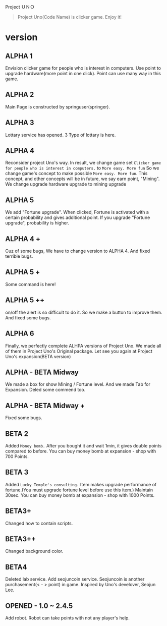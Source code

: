 Project ＵＮＯ
 
> Project Uno(Code Name) is clicker game. Enjoy it!



# version
## ALPHA 1
Envision clicker game for people who is interest in computers.
Use point to upgrade hardware(more point in one click).
Point can use many way in this game.

## ALPHA 2
Main Page is constructed by springuser(springer).

## ALPHA 3
Lottary service has opened. 3 Type of lottary is here.

## ALPHA 4
Reconsider project Uno's way. In result, we change game set 
```Clicker game for people who is interest in computers.```
to 
```More easy. More fun```
So we change game's concept to make possible ```More easy. More fun```.
This concept, and other concepts will be in future, we say earn point, "Mining".
We change upgrade hardware upgrade to mining upgrade

## ALPHA 5 
We add "Fortune upgrade".
When clicked, Fortune is activated with a certain probability and gives additional point.
If you upgrade "Fortune upgrade", probability is higher.

## ALPHA 4 +
Cuz of some bugs, We have to change version to ALPHA 4.
And fixed terrible bugs.

## ALPHA 5 +
Some command is here!

## ALPHA 5 ++
on/off the alert is so difficult to do it.
So we make a button to improve them.
And fixed some bugs.

## ALPHA 6
Finally, we perfectly complete ALHPA versions of Project Uno.
We made all of them in Project Uno's Original package.
Let see you again at Project Uno's expansion(BETA version)

## ALPHA - BETA Midway
We made a box for show Mining / Fortune level.
And we made Tab for Expansion.
Deled some commend too. 

## ALPHA - BETA Midway +
Fixed some bugs.

## BETA 2
Added ```Money bomb.```
After you bought it and wait 1min, it gives double points compared to before.
You can buy money bomb at expansion - shop with 700 Points.

## BETA 3
Added ```Lucky Temple's consulting.```
Item makes upgrade performance of fortune.(You must upgrade fortune level before use this item.)
Maintain 30sec.
You can buy money bomb at expansion - shop with 1000 Points.

## BETA3+
Changed how to contain scripts.

## BETA3++
Changed background color.

## BETA4
Deleted lab service.
Add seojuncoin service.
Seojuncoin is another purchasement(< - > point) in game.
Inspired by Uno's develover, Seojun Lee.

## OPENED - 1.0 ~ 2.4.5
Add robot.
Robot can take points with not any player's help.

